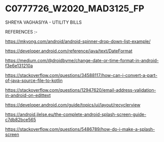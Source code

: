# C0777726_W2020_MAD3125_FP

SHREYA VAGHASIYA - UTILITY BILLS

REFERENCES :-

https://mkyong.com/android/android-spinner-drop-down-list-example/

https://developer.android.com/reference/java/text/DateFormat

https://medium.com/@droidbyme/change-date-or-time-format-in-android-f3e6e131210a

https://stackoverflow.com/questions/34588117/how-can-i-convert-a-part-of-java-source-file-to-kotlin

https://stackoverflow.com/questions/12947620/email-address-validation-in-android-on-edittext

https://developer.android.com/guide/topics/ui/layout/recyclerview

https://android.jlelse.eu/the-complete-android-splash-screen-guide-c7db82bce565

https://stackoverflow.com/questions/5486789/how-do-i-make-a-splash-screen
